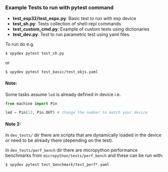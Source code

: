### Example Tests to run with pytest command

- **test_esp32/test_espx.py**: Basic test to run with esp device
- **test_sh.py**: Tests collection of shell-repl commands
- **test_custom_cmd.py**: Example of custom tests using dictionaries
- **test_dev.py**: Test to run parametric test using yaml files.

To run do e.g.

```console
$ upydev pytest test_sh.py
```

or 

```console
$ upydev pytest test_basic/test_objs.yaml
```

#### Note:

Some tasks assume `led` is already defined in device i.e.

```python
from machine import Pin

led = Pin(13, Pin.OUT) # change the number to match your device
```

#### Note 2:

In `dev_tests/` dir there are scripts that are dynamically loaded in the device or need to be already there (depending on the test).

In `dev_tests/perf_bench` dir there are micropython performance benchmarks from `micropython/tests/perf_bench` and these can be run with:

```console
$ upydev pytest test_benchmark/test_perf*.yaml
```

